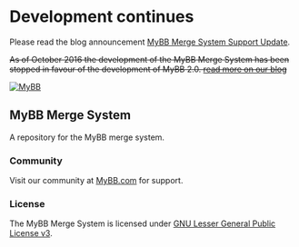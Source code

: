 # Development continues

Please read the blog announcement [MyBB Merge System Support Update](https://blog.mybb.com/2020/01/08/mybb-merge-system-support-update/).

~~As of October 2016 the development of the MyBB Merge System has been stopped in favour of the development of MyBB 2.0. [read more on our blog](https://blog.mybb.com/2016/10/17/mybb-1-8-8-merge-system-1-8-8-release/)~~

[![MyBB](https://raw.github.com/mybb/mybb/feature/images/logo.png "MyBB")](http://www.mybb.com "MyBB")
## MyBB Merge System
A repository for the MyBB merge system.

### Community
Visit our community at [MyBB.com](https://www.mybb.com) for support.

### License
The MyBB Merge System is licensed under [GNU Lesser General Public License v3](https://mybb.com/download/merge-system/license/).
